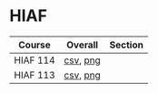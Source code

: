 # HIAF

| Course | Overall | Section |
| ------ | ------- | ------- |
| HIAF 114 | [csv](https://github.com/UCSD-Historical-Enrollment-Data//Users/ryanbatubara/Desktop/2024Spring/blob/main/overall/HIAF%20114.csv), [png](https://raw.githubusercontent.com/UCSD-Historical-Enrollment-Data//Users/ryanbatubara/Desktop/2024Spring/main/plot_overall/HIAF%20114.png) |  |
| HIAF 113 | [csv](https://github.com/UCSD-Historical-Enrollment-Data//Users/ryanbatubara/Desktop/2024Spring/blob/main/overall/HIAF%20113.csv), [png](https://raw.githubusercontent.com/UCSD-Historical-Enrollment-Data//Users/ryanbatubara/Desktop/2024Spring/main/plot_overall/HIAF%20113.png) |  |
